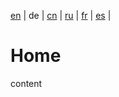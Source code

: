 [en]() | 
de | 
[cn](https://github.com/klmhsb42/wiki-translate/blob/main/cn/index.md) | 
[ru](https://github.com/klmhsb42/wiki-translate/blob/main/ru/index.md) | 
[fr](https://github.com/klmhsb42/wiki-translate/blob/main/fr/index.md) | 
[es](https://github.com/klmhsb42/wiki-translate/blob/main/es/index.md) | 

# Home

content
